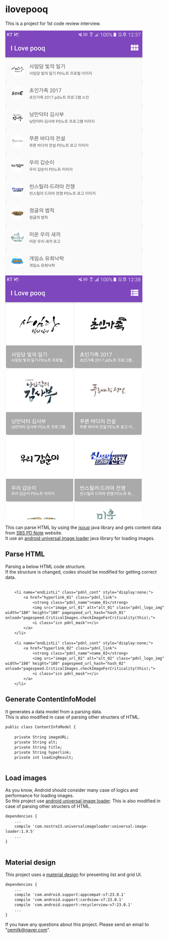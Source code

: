 
ilovepooq
====================

This is a project for 1st code review interview.

![alt tag](https://github.com/oemilk/images/blob/master/ilovepooq_screenshot_01.png)
![alt tag](https://github.com/oemilk/images/blob/master/ilovepooq_screenshot_02.png)

This can parse HTML by using the [jsoup] java library and gets content data from [SBS PD Note] website.<br />
It use an [android universal image loader] java library for loading images.

## Parse HTML

Parsing a below HTML code structure.<br />
If the structure is changed, codes should be modified for getting correct data.

```test_html_parsing

    <li name="endListLi" class="pdnl_cont" style="display:none;">
        <a href="hyperlink_01" class="pdnl_link">
            <strong class="pdnl_name">name_01</strong>
            <img src="image_url_01" alt="alt_01" class="pdnl_logo_img" width="180" height="180" pagespeed_url_hash="hash_01" onload="pagespeed.CriticalImages.checkImageForCriticality(this);">
            <i class="icn pdnl_mask"></i>
        </a>
    </li>

    <li name="endListLi" class="pdnl_cont" style="display:none;">
        <a href="hyperlink_02" class="pdnl_link">
            <strong class="pdnl_name">name_02</strong>
            <img src="image_url_02" alt="alt_02" class="pdnl_logo_img" width="180" height="180" pagespeed_url_hash="hash_02" onload="pagespeed.CriticalImages.checkImageForCriticality(this);">
            <i class="icn pdnl_mask"></i>
        </a>
    </li>

```

## Generate ContentInfoModel

It generates a data model from a parsing data.<br />
This is also modified in case of parsing other structers of HTML.

```content_info_model
public class ContentInfoModel {

    private String imageURL;
    private String alt;
    private String title;
    private String hyperlink;
    private int loadingResult;
    
```

## Load images

As you know, Android should consider many case of logics and performance for loading images.<br />
So this project use [android universal image loader].
This is also modified in case of parsing other structers of HTML.

```android_universal_image_loader
dependencies {
    ...
    compile 'com.nostra13.universalimageloader:universal-image-loader:1.9.5'
    ...
}
    
```

## Material design

This project uses a [material design] for presenting list and grid UI.<br />

```material_design
dependencies {
    ...
    compile 'com.android.support:appcompat-v7:23.0.1'
    compile 'com.android.support:cardview-v7:23.0.1'
    compile 'com.android.support:recyclerview-v7:23.0.1'
    ...
}
```

If you have any questions about this project.
Please send an email to "oemilk@naver.com".

[jsoup]: https://jsoup.org/
[SBS PD Note]: http://w3.sbs.co.kr/pdNote/pdNoteProgram.do?pdnote_div=p_program
[android universal image loader]: https://github.com/nostra13/Android-Universal-Image-Loader
[material design]: https://www.google.com/design/spec/material-design/introduction.html
